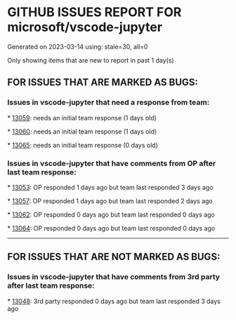 
# GITHUB ISSUES REPORT FOR microsoft/vscode-jupyter


Generated on 2023-03-14 using: stale=30, all=0


Only showing items that are new to report in past 1 day(s)


## FOR ISSUES THAT ARE MARKED AS BUGS:


### Issues in vscode-jupyter that need a response from team:


\* [13059](https://github.com/microsoft/vscode-jupyter/issues/13059 "[Mac] Scrolling Issues with Edit Mode"): needs an initial team response (1 days old)

\* [13060](https://github.com/microsoft/vscode-jupyter/issues/13060 "Jupyter Notebook and Interactive Kernel Non-Responsive after running conda update --all on fresh, functional environment"): needs an initial team response (1 days old)

\* [13065](https://github.com/microsoft/vscode-jupyter/issues/13065 "Debugging an idented cell fails with &quot;IndentationError: unexpected indent&quot; (run cell works)"): needs an initial team response (0 days old)

### Issues in vscode-jupyter that have comments from OP after last team response:


\* [13053](https://github.com/microsoft/vscode-jupyter/issues/13053 "VSCode jupyter's interpreter selection doesn't work for code formatter"): OP responded 1 days ago but team last responded 3 days ago

\* [13057](https://github.com/microsoft/vscode-jupyter/issues/13057 "Interactive window starts with `/` as working directory"): OP responded 1 days ago but team last responded 2 days ago

\* [13062](https://github.com/microsoft/vscode-jupyter/issues/13062 "vscode jupyter notebook loads dataset or model very slowly while it should be fast."): OP responded 0 days ago but team last responded 0 days ago

\* [13064](https://github.com/microsoft/vscode-jupyter/issues/13064 "Extension activation failed, run the 'Developer: Toggle Developer Tools' command for more information."): OP responded 0 days ago but team last responded 0 days ago

---

## FOR ISSUES THAT ARE NOT MARKED AS BUGS:


### Issues in vscode-jupyter that have comments from 3rd party after last team response:


\* [13048](https://github.com/microsoft/vscode-jupyter/issues/13048 "Jupyter kernel issue"): 3rd party responded 0 days ago but team last responded 3 days ago
